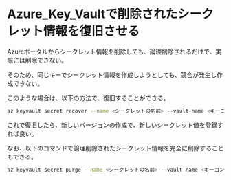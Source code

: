 # Azure_Key_Vaultで削除されたシークレット情報を復旧させる

Azureポータルからシークレット情報を削除しても、論理削除されるだけで、実際には削除できない。

そのため、同じキーでシークレット情報を作成しようとしても、競合が発生し作成できない。

このような場合は、以下の方法で、復旧することができる。

```sh
az keyvault secret recover --name <シークレットの名前> --vault-name <キーコンテナ名>
```

これで復旧したら、新しいバージョンの作成で、新しいシークレット値を登録すれば良い。

なお、以下のコマンドで論理削除されたシークレット情報を完全に削除することもできる。

```sh
az keyvault secret purge --name <シークレットの名前> --vault-name <キーコンテナ名>
```
